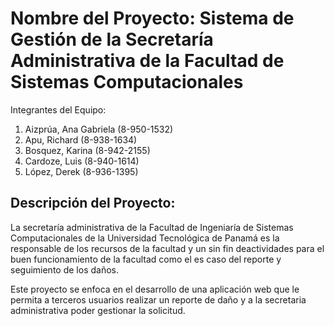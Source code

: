 # Nombre del Proyecto: Sistema de Gestión de la Secretaría Administrativa de la Facultad de Sistemas Computacionales

Integrantes del Equipo:
1. Aizprúa, Ana Gabriela (8-950-1532)
2. Apu, Richard (8-938-1634)
3. Bosquez, Karina (8-942-2155)
4. Cardoze, Luis (8-940-1614)
5. López, Derek (8-936-1395)

## Descripción del Proyecto:

La secretaría administrativa de la Facultad de Ingeniaría de Sistemas Computacionales de la Universidad Tecnológica de Panamá es la responsable de los recursos de la facultad y un sin fin deactividades para el buen funcionamiento de la facultad como el es caso del reporte y seguimiento de los daños.

Este proyecto se enfoca en el desarrollo de una aplicación web que le permita a terceros usuarios realizar un reporte de daño y a la secretaria administrativa poder gestionar la solicitud.



